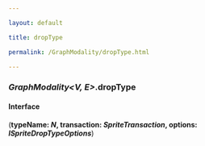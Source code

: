 ```yaml
---

layout: default

title: dropType

permalink: /GraphModality/dropType.html

---
```


### _GraphModality&lt;V, E&gt;_.dropType

#### Interface

(**typeName: *N*, transaction: *SpriteTransaction*, options: *ISpriteDropTypeOptions***)

